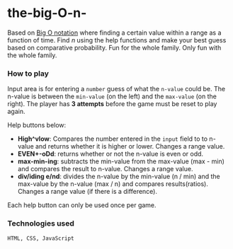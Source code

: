 # the-big-O-n-


Based on [Big O notation](https://en.wikipedia.org/wiki/Big_O_notation) where finding a certain value within a range as a function of time.
Find _n_ using the help functions and make your best guess based on comparative probability. Fun for the whole family. Only fun with the whole family.

### How to play
Input area is for entering a `number` guess of what the `n-value` could be. The n-value is between the `min-value` (on the left) and the `max-value` (on the right). The player has __3 attempts__ before the game must be reset to play again.


Help buttons below:
    
- __High^vlow__: Compares the number entered in the `input` field to to n-value and returns whether it is higher or lower. Changes a range value.
- __EVEN+-oDd__: returns whether or not the n-value is even or odd.
- __max-min-ing__: subtracts the min-value from the max-value (max - min) and compares the result to n-value. Changes a range value.
- __div/iding e/nd__: divides the n-value by the min-value (n / min) and the max-value by the n-value (max / n) and compares results(ratios). Changes a range value (if there is a difference).

Each help button can only be used once per game.

### Technologies used
    HTML, CSS, JavaScript